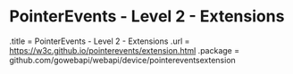 # PointerEvents - Level 2 - Extensions

.title = PointerEvents - Level 2 - Extensions
.url = <https://w3c.github.io/pointerevents/extension.html>
.package = github.com/gowebapi/webapi/device/pointereventsextension
